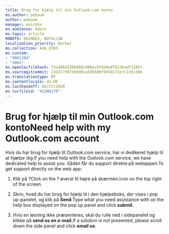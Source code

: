 ```yaml
---
title: Brug for hjælp til min Outlook.com konto
ms.author: pebaum
author: pebaum
manager: mnirkhe
ms.audience: Admin
ms.topic: article
ROBOTS: NOINDEX, NOFOLLOW
localization_priority: Normal
ms.collection: Adm_O365
ms.custom:
- "9001104"
- "3065"
ms.openlocfilehash: 73a386d338b880c808ec9f620e07b23badf1285f
ms.sourcegitcommit: 23d217597369d0ca585600f9454171e7c133c30e
ms.translationtype: MT
ms.contentlocale: da-DK
ms.lasthandoff: 02/27/2020
ms.locfileid: "42288170"
---
```

# <a name="need-help-with-my-outlookcom-account"></a><span data-ttu-id="66cca-102">Brug for hjælp til min Outlook.com konto</span><span class="sxs-lookup"><span data-stu-id="66cca-102">Need help with my Outlook.com account</span></span>

<span data-ttu-id="66cca-103">Hvis du har brug for hjælp til Outlook.com service, har vi dedikeret hjælp til at hjælpe dig.</span><span class="sxs-lookup"><span data-stu-id="66cca-103">If you need help with the Outlook.com service, we have dedicated help to assist you.</span></span> <span data-ttu-id="66cca-104">Sådan får du support direkte på webappen:</span><span class="sxs-lookup"><span data-stu-id="66cca-104">To get support directly on the web app:</span></span> 

1. <span data-ttu-id="66cca-105">Klik på ?</span><span class="sxs-lookup"><span data-stu-id="66cca-105">Click on the ?</span></span> <span data-ttu-id="66cca-106">øverst til højre på skærmen.</span><span class="sxs-lookup"><span data-stu-id="66cca-106">icon on the top right of the screen.</span></span> 

2. <span data-ttu-id="66cca-107">Skriv, hvad du har brug for hjælp til i den hjælpeboks, der vises i pop up-panelet, og klik på **Send**.</span><span class="sxs-lookup"><span data-stu-id="66cca-107">Type what you need assistance with on the help box displayed on the pop up panel and click **submit**.</span></span> 

3. <span data-ttu-id="66cca-108">Hvis en løsning ikke præsenteres, skal du rulle ned i sidepanelet og klikke på **send os en e-mail.**</span><span class="sxs-lookup"><span data-stu-id="66cca-108">If a solution is not presented, please scroll down the side panel and click **email us**.</span></span>
